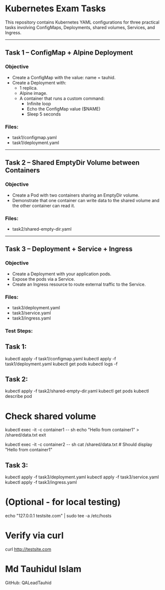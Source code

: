 # Kubernetes Exam Tasks 

This repository contains Kubernetes YAML configurations for three practical tasks involving ConfigMaps, Deployments, shared volumes, Services, and Ingress.

---
## Task 1 – ConfigMap + Alpine Deployment

### Objective
- Create a ConfigMap with the value: name = tauhid.
- Create a Deployment with:
  - 1 replica.
  - Alpine image.
  - A container that runs a custom command:
    - Infinite loop
    - Echo the ConfigMap value ($NAME)
    - Sleep 5 seconds

### Files:
- task1/configmap.yaml
- task1/deployment.yaml
---

## Task 2 – Shared EmptyDir Volume between Containers

### Objective
- Create a Pod with two containers sharing an EmptyDir volume.
- Demonstrate that one container can write data to the shared volume and the other container can read it.

### Files:
- task2/shared-empty-dir.yaml

---
## Task 3 – Deployment + Service + Ingress

### Objective
- Create a Deployment with your application pods.
- Expose the pods via a Service.
- Create an Ingress resource to route external traffic to the Service.

### Files:
- task3/deployment.yaml
- task3/service.yaml
- task3/ingress.yaml

###  Test Steps:
##  Task 1:
kubectl apply -f task1/configmap.yaml
kubectl apply -f task1/deployment.yaml
kubectl get pods
kubectl logs -f <pod-name>

##  Task 2:
kubectl apply -f task2/shared-empty-dir.yaml
kubectl get pods
kubectl describe pod <pod-name>

# Check shared volume
kubectl exec -it <pod-name> -c container1 -- sh
echo "Hello from container1" > /shared/data.txt
exit

kubectl exec -it <pod-name> -c container2 -- sh
cat /shared/data.txt  # Should display "Hello from container1"

##  Task 3:
kubectl apply -f task3/deployment.yaml
kubectl apply -f task3/service.yaml
kubectl apply -f task3/ingress.yaml

# (Optional - for local testing)
echo "127.0.0.1 testsite.com" | sudo tee -a /etc/hosts

# Verify via curl
curl http://testsite.com

# Md Tauhidul Islam
GitHub: QALeadTauhid
